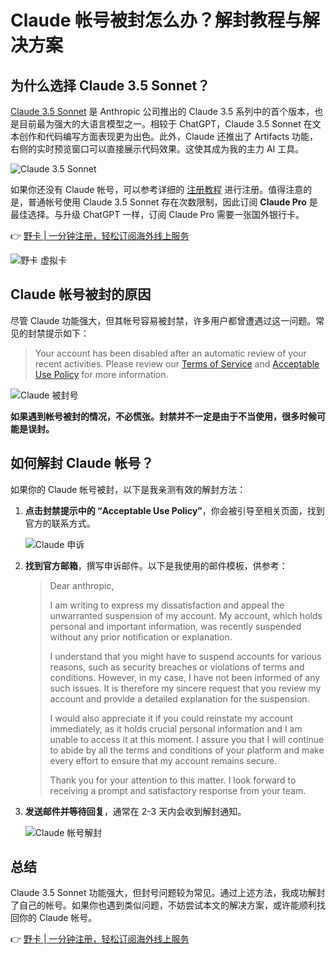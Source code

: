 # Claude 帐号被封怎么办？解封教程与解决方案

## 为什么选择 Claude 3.5 Sonnet？

[Claude 3.5 Sonnet](https://bbtdd.com/yeka) 是 Anthropic 公司推出的 Claude 3.5 系列中的首个版本，也是目前最为强大的大语言模型之一。相较于 ChatGPT，Claude 3.5 Sonnet 在文本创作和代码编写方面表现更为出色。此外，Claude 还推出了 Artifacts 功能，右侧的实时预览窗口可以直接展示代码效果。这使其成为我的主力 AI 工具。

![Claude 3.5 Sonnet](https://bbtdd.com/wp-content/uploads/img/63103648685444.webp)

如果你还没有 Claude 帐号，可以参考详细的 [注册教程](https://bbtdd.com/yeka) 进行注册。值得注意的是，普通帐号使用 Claude 3.5 Sonnet 存在次数限制，因此订阅 **Claude Pro** 是最佳选择。与升级 ChatGPT 一样，订阅 Claude Pro 需要一张国外银行卡。

👉 [野卡 | 一分钟注册，轻松订阅海外线上服务](https://bbtdd.com/yeka)

![野卡 虚拟卡](https://bbtdd.com/wp-content/uploads/img/607592710569544.webp)

## Claude 帐号被封的原因

尽管 Claude 功能强大，但其帐号容易被封禁，许多用户都曾遭遇过这一问题。常见的封禁提示如下：

> Your account has been disabled after an automatic review of your recent activities. Please review our [Terms of Service](https://www.anthropic.com/legal/consumer-terms) and [Acceptable Use Policy](https://claude.ai/legal/aup) for more information.

![Claude 被封号](https://bbtdd.com/wp-content/uploads/img/278932972.webp)

**如果遇到帐号被封的情况，不必慌张。封禁并不一定是由于不当使用，很多时候可能是误封。**

## 如何解封 Claude 帐号？

如果你的 Claude 帐号被封，以下是我亲测有效的解封方法：

1. **点击封禁提示中的 “Acceptable Use Policy”**，你会被引导至相关页面，找到官方的联系方式。

   ![Claude 申诉](https://bbtdd.com/wp-content/uploads/img/270254103.webp)

2. **找到官方邮箱**，撰写申诉邮件。以下是我使用的邮件模板，供参考：

   > Dear anthropic,
   >
   > I am writing to express my dissatisfaction and appeal the unwarranted suspension of my account. My account, which holds personal and important information, was recently suspended without any prior notification or explanation.
   >
   > I understand that you might have to suspend accounts for various reasons, such as security breaches or violations of terms and conditions. However, in my case, I have not been informed of any such issues. It is therefore my sincere request that you review my account and provide a detailed explanation for the suspension.
   >
   > I would also appreciate it if you could reinstate my account immediately, as it holds crucial personal information and I am unable to access it at this moment. I assure you that I will continue to abide by all the terms and conditions of your platform and make every effort to ensure that my account remains secure.
   >
   > Thank you for your attention to this matter. I look forward to receiving a prompt and satisfactory response from your team.

3. **发送邮件并等待回复**，通常在 2-3 天内会收到解封通知。

   ![Claude 帐号解封](https://bbtdd.com/wp-content/uploads/img/1871409980.webp)

## 总结

Claude 3.5 Sonnet 功能强大，但封号问题较为常见。通过上述方法，我成功解封了自己的帐号。如果你也遇到类似问题，不妨尝试本文的解决方案，或许能顺利找回你的 Claude 帐号。

👉 [野卡 | 一分钟注册，轻松订阅海外线上服务](https://bbtdd.com/yeka)